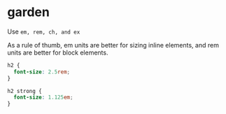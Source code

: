 # garden

Use `em, rem, ch, and ex`

As a rule of thumb, em units are better for sizing inline elements, and rem units are better for block elements.
```css
h2 {
  font-size: 2.5rem;
}

h2 strong {
  font-size: 1.125em;
}
```
